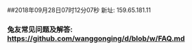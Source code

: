 ##2018年09月28日07时12分07秒 新址: 159.65.181.11
### 兔友常见问题及解答: https://github.com/wanggonging/d/blob/w/FAQ.md
